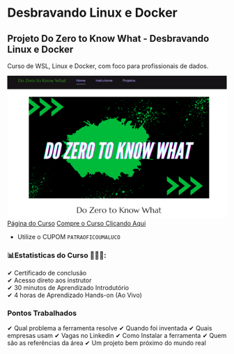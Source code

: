 # Desbravando Linux e Docker

## Projeto Do Zero to Know What - Desbravando Linux e Docker

Curso de WSL, Linux e Docker, com foco para profissionais de dados.

![Página Kiwify](../assets/img/projetoknowwhat.png)
[Página do Curso](https://mailchi.mp/dfcb3bc4363f/linux-and-docker)
[Compre o Curso Clicando Aqui](https://pay.kiwify.com.br/lzHO5th)
- Utilize o CUPOM `PATRAOFICOUMALUCO`



### 📊Estatisticas do Curso 👨🏽‍🏫:
✔ Certificado de conclusão<br>
✔ Acesso direto aos instrutor<br>
✔ 30 minutos de Aprendizado Introdutório<br>
✔ 4 horas de Aprendizado Hands-on (Ao Vivo)<br>


### Pontos Trabalhados

✔ Qual problema a ferramenta resolve
✔ Quando foi inventada
✔ Quais empresas usam
✔ Vagas no Linkedin
✔ Como Instalar a ferramenta
✔ Quem são as referências da área
✔ Um projeto bem próximo do mundo real

